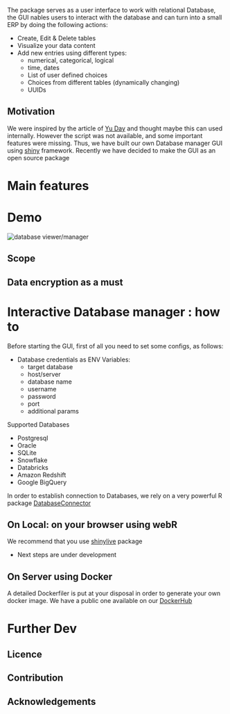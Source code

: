 
The package serves as a user interface to work with relational Database, the GUI nables users to interact with the database and can turn into a small ERP by doing the following actions:

-   Create, Edit & Delete tables 
-   Visualize your data content
-   Add new entries using different types:
    * numerical, categorical, logical
    * time, dates
    * List of user defined choices
    * Choices from different tables (dynamically changing)
    * UUIDs

## Motivation

We were inspired by the article of [Yu Day](https://shanghai.hosting.nyu.edu/data/r/case-4-database-management-shiny.html) and thought maybe this can used internally. However the script was not available, and some important features were missing. Thus, we have built our own Database manager GUI using [shiny](https://shiny.posit.co/) framework. Recently we have decided to make the GUI as an open source package

# Main features

# Demo

![database viewer/manager](./media/videos/demo_DBM.gif)



## Scope

## Data encryption as a must

# Interactive Database manager : how to

Before starting the GUI, first of all you need to set some configs, as follows:

- Database credentials as ENV Variables:
    -   target database
    -   host/server
    -   database name
    -   username
    -   password
    -   port
    -   additional params

Supported Databases

  - Postgresql
  - Oracle
  - SQLite
  - Snowflake
  - Databricks
  - Amazon Redshift
  - Google BigQuery
  
In order to establish connection to Databases, we rely on a very powerful R package [DatabaseConnector](https://github.com/OHDSI/DatabaseConnector)


## On Local: on your browser using webR

We recommend that you use [shinylive](https://github.com/posit-dev/r-shinylive) package

* Next steps are under development

## On Server using Docker

A detailed Dockerfiler is put at your disposal in order to generate your own docker image. We have a public one available on our [DockerHub]()

# Further Dev

## Licence 

## Contribution 

## Acknowledgements
